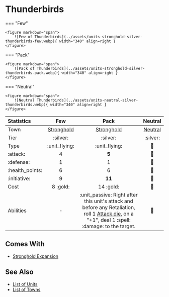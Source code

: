 # Thunderbirds

=== "Few"

    <figure markdown="span">
        ![Few of Thunderbirds](../assets/units-stronghold-silver-thunderbirds-few.webp){ width="340" align=right }
    </figure>

=== "Pack"

    <figure markdown="span">
        ![Pack of Thunderbirds](../assets/units-stronghold-silver-thunderbirds-pack.webp){ width="340" align=right }
    </figure>

=== "Neutral"

    <figure markdown="span">
        ![Neutral Thunderbirds](../assets/units-neutral-silver-thunderbirds.webp){ width="340" align=right }
    </figure>


| Statistics | Few | Pack | Neutral |
| :--- | :---: | :---: | :---: |
| Town | [Stronghold](../towns/stronghold.md) | [Stronghold](../towns/stronghold.md) | [Neutral](../towns/neutral.md) |
| Tier | :silver: | :silver: | :silver: |
| Type | :unit_flying: | :unit_flying: | 🚧 |
| :attack: | 4 | **5** | 🚧 |
| :defense: | 1 | 1 | 🚧 |
| :health_points: | 6 | 6 | 🚧 |
| :initiative: | 9 | **11** | 🚧 |
| Cost | 8 :gold: | 14 :gold: | 🚧 |
| Abilities | - | :unit_passive: Right after this unit's attack and before any Retaliation, roll 1 [Attack die](../dice.md#attack-die), on a "+1", deal 1 :spell: :damage: to the target. | 🚧 |


## Comes With

- [Stronghold Expansion](../content.md)


## See Also

- [List of Units](index.md)
- [List of Towns](../towns/index.md)